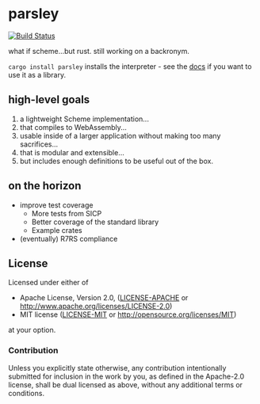 # parsley

[![Build Status](https://travis-ci.org/g-s-k/parsley.svg?branch=master)](https://travis-ci.org/g-s-k/parsley)

what if scheme...but rust. still working on a backronym.

`cargo install parsley` installs the interpreter - see the
[docs](https://docs.rs/parsley) if you want to use it as a library.

## high-level goals

1. a lightweight Scheme implementation...
2. that compiles to WebAssembly...
3. usable inside of a larger application without making too many sacrifices...
4. that is modular and extensible...
5. but includes enough definitions to be useful out of the box.

## on the horizon

- improve test coverage
  - More tests from SICP
  - Better coverage of the standard library
  - Example crates
- (eventually) R7RS compliance

## License

Licensed under either of

- Apache License, Version 2.0, ([LICENSE-APACHE](./LICENSE-APACHE) or http://www.apache.org/licenses/LICENSE-2.0)
- MIT license ([LICENSE-MIT](./LICENSE-MIT) or http://opensource.org/licenses/MIT)

at your option.

### Contribution

Unless you explicitly state otherwise, any contribution intentionally submitted for inclusion in the work by you, as defined in the Apache-2.0 license, shall be dual licensed as above, without any additional terms or conditions.
